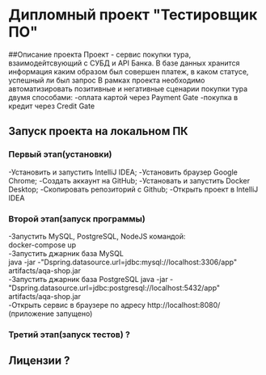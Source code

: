 # Дипломный проект "Тестировщик ПО"
##Описание проекта
Проект - сервис покупки тура, взаимодейтсвующий с СУБД и API Банка.
В базе данных хранится информация каким образом был совершен платеж, в каком статусе, успешный ли был запрос
В рамках проекта необходимо автоматизировать позитивные и негативные сценарии покупки тура двумя способами:
-оплата картой через Payment Gate
-покупка в кредит через Credit Gate

## Запуск проекта на локальном ПК
### Первый этап(установки)
-Установить и запустить IntelliJ IDEA;
-Установить браузер Google Chrome;
-Создать аккаунт на GitHub;
-Установать и запустить Docker Desktop;
-Скопировать репозиторий с Github;
-Открыть проект в IntelliJ IDEA

### Второй этап(запуск программы)
-Запустить MySQL, PostgreSQL, NodeJS командой:  
docker-compose up  
-Запустить джарник база MySQL    
java -jar -"Dspring.datasource.url=jdbc:mysql://localhost:3306/app" artifacts/aqa-shop.jar  
-Запустить джарник база PostgreSQL
java -jar -"Dspring.datasource.url=jdbc:postgresql://localhost:5432/app" artifacts/aqa-shop.jar  
-Открыть сервис в браузере по адресу http://localhost:8080/ (приложение запущено)  

### Третий этап(запуск тестов) ?

## Лицензии ?